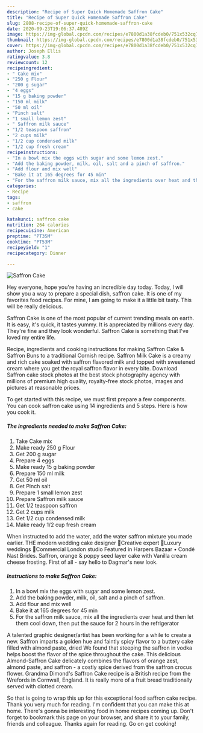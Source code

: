 ```yaml
---
description: "Recipe of Super Quick Homemade Saffron Cake"
title: "Recipe of Super Quick Homemade Saffron Cake"
slug: 2808-recipe-of-super-quick-homemade-saffron-cake
date: 2020-09-23T19:06:37.489Z
image: https://img-global.cpcdn.com/recipes/e7800d1a38fcdeb0/751x532cq70/saffron-cake-recipe-main-photo.jpg
thumbnail: https://img-global.cpcdn.com/recipes/e7800d1a38fcdeb0/751x532cq70/saffron-cake-recipe-main-photo.jpg
cover: https://img-global.cpcdn.com/recipes/e7800d1a38fcdeb0/751x532cq70/saffron-cake-recipe-main-photo.jpg
author: Joseph Ellis
ratingvalue: 3.8
reviewcount: 12
recipeingredient:
- " Cake mix"
- "250 g Flour"
- "200 g sugar"
- "4 eggs"
- "15 g baking powder"
- "150 ml milk"
- "50 ml oil"
- "Pinch salt"
- "1 small lemon zest"
- " Saffron milk sauce"
- "1/2 teaspoon saffron"
- "2 cups milk"
- "1/2 cup condensed milk"
- "1/2 cup fresh cream"
recipeinstructions:
- "In a bowl mix the eggs with sugar and some lemon zest."
- "Add the baking powder, milk, oil, salt and a pinch of saffron."
- "Add flour and mix well"
- "Bake it at 165 degrees for 45 min"
- "For the saffron milk sauce, mix all the ingredients over heat and then let them cool down, then put the sauce for 2 hours in the refrigerator"
categories:
- Recipe
tags:
- saffron
- cake

katakunci: saffron cake 
nutrition: 264 calories
recipecuisine: American
preptime: "PT35M"
cooktime: "PT53M"
recipeyield: "1"
recipecategory: Dinner

---
```



![Saffron Cake](https://img-global.cpcdn.com/recipes/e7800d1a38fcdeb0/751x532cq70/saffron-cake-recipe-main-photo.jpg)

Hey everyone, hope you're having an incredible day today. Today, I will show you a way to prepare a special dish, saffron cake. It is one of my favorites food recipes. For mine, I am going to make it a little bit tasty. This will be really delicious.

Saffron Cake is one of the most popular of current trending meals on earth. It is easy, it's quick, it tastes yummy. It is appreciated by millions every day. They're fine and they look wonderful. Saffron Cake is something that I've loved my entire life.

Recipe, ingredients and cooking instructions for making Saffron Cake &amp; Saffron Buns to a traditional Cornish recipe. Saffron Milk Cake is a creamy and rich cake soaked with saffron flavored milk and topped with sweetened cream where you get the royal saffron flavor in every bite. Download Saffron cake stock photos at the best stock photography agency with millions of premium high quality, royalty-free stock photos, images and pictures at reasonable prices.


To get started with this recipe, we must first prepare a few components. You can cook saffron cake using 14 ingredients and 5 steps. Here is how you cook it.

<!--inarticleads1-->

##### The ingredients needed to make Saffron Cake:

1. Take  Cake mix
1. Make ready 250 g Flour
1. Get 200 g sugar
1. Prepare 4 eggs
1. Make ready 15 g baking powder
1. Prepare 150 ml milk
1. Get 50 ml oil
1. Get Pinch salt
1. Prepare 1 small lemon zest
1. Prepare  Saffron milk sauce
1. Get 1/2 teaspoon saffron
1. Get 2 cups milk
1. Get 1/2 cup condensed milk
1. Make ready 1/2 cup fresh cream


When instructed to add the water, add the water saffron mixture you made earlier. THE modern wedding cake designer 🔸Creative expert 🔸Luxury weddings 🔸Commercial London studio Featured in Harpers Bazaar • Condé Nast Brides. Saffron, orange &amp; poppy seed layer cake with Vanilla cream cheese frosting. First of all - say hello to Dagmar&#39;s new look. 

<!--inarticleads2-->

##### Instructions to make Saffron Cake:

1. In a bowl mix the eggs with sugar and some lemon zest.
1. Add the baking powder, milk, oil, salt and a pinch of saffron.
1. Add flour and mix well
1. Bake it at 165 degrees for 45 min
1. For the saffron milk sauce, mix all the ingredients over heat and then let them cool down, then put the sauce for 2 hours in the refrigerator


A talented graphic designer/artist has been working for a while to create a new. Saffron imparts a golden hue and faintly spicy flavor to a buttery cake filled with almond paste, dried We found that steeping the saffron in vodka helps boost the flavor of the spice throughout the cake. This delicious Almond-Saffron Cake delicately combines the flavors of orange zest, almond paste, and saffron - a costly spice derived from the saffron crocus flower. Grandma Dimond&#39;s Saffron Cake recipe is a British recipe from the Wrefords in Cornwall, England. It is really more of a fruit bread traditionally served with clotted cream. 

So that is going to wrap this up for this exceptional food saffron cake recipe. Thank you very much for reading. I'm confident that you can make this at home. There's gonna be interesting food in home recipes coming up. Don't forget to bookmark this page on your browser, and share it to your family, friends and colleague. Thanks again for reading. Go on get cooking!
